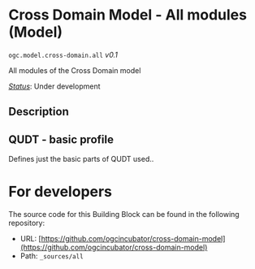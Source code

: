 
# Cross Domain Model - All modules (Model)

`ogc.model.cross-domain.all` *v0.1*

All modules of the Cross Domain model

[*Status*](http://www.opengis.net/def/status): Under development

## Description

## QUDT - basic profile

Defines just the basic parts of QUDT used..





# For developers

The source code for this Building Block can be found in the following repository:

* URL: [https://github.com/ogcincubator/cross-domain-model](https://github.com/ogcincubator/cross-domain-model)
* Path: `_sources/all`

